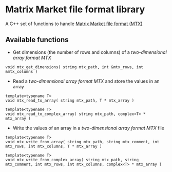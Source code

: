 # Matrix Market file format library
A C++ set of functions to handle [Matrix Market file format (MTX)](https://math.nist.gov/MatrixMarket/formats.html)

## Available functions

- Get dimensions (the number of rows and columns) of a *two-dimensional array format MTX*
```
void mtx_get_dimensions( string mtx_path, int &mtx_rows, int &mtx_columns )
```

- Read a *two-dimensional array format MTX* and store the values in an array
```
template<typename T>
void mtx_read_to_array( string mtx_path, T * mtx_array )

template<typename T>
void mtx_read_to_complex_array( string mtx_path, complex<T> * mtx_array )
```

- Write the values of an array in a *two-dimensional array format MTX* file
```
template<typename T>
void mtx_write_from_array( string mtx_path, string mtx_comment, int mtx_rows, int mtx_columns, T * mtx_array )

template<typename T>
void mtx_write_from_complex_array( string mtx_path, string mtx_comment, int mtx_rows, int mtx_columns, complex<T> * mtx_array )
```